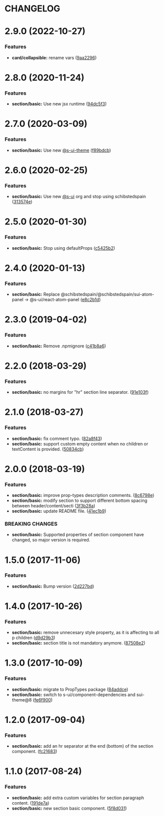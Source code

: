 # CHANGELOG

# 2.9.0 (2022-10-27)


### Features

* **card/collapsible:** rename vars ([9aa2296](https://github.com/SUI-Components/adevinta-spain-components/commit/9aa22964f5de372f1214b44f1fa5d7184e9d042b))



# 2.8.0 (2020-11-24)


### Features

* **section/basic:** Use new jsx runtime ([94dc5f3](https://github.com/SUI-Components/adevinta-spain-components/commit/94dc5f327426c9ce764643fce13019380c035c33))



# 2.7.0 (2020-03-09)


### Features

* **section/basic:** Use new [@s-ui-theme](https://github.com/s-ui-theme) ([f89bdcb](https://github.com/SUI-Components/adevinta-spain-components/commit/f89bdcb027f3348d53c250f32abbb4f5bc6bcb04))



# 2.6.0 (2020-02-25)


### Features

* **section/basic:** Use new [@s-ui](https://github.com/s-ui) org and stop using schibstedspain ([313574e](https://github.com/SUI-Components/adevinta-spain-components/commit/313574e4352cec7abd07c09566a5548062d3488f))



# 2.5.0 (2020-01-30)


### Features

* **section/basic:** Stop using defaultProps ([c5425b2](https://github.com/SUI-Components/adevinta-spain-components/commit/c5425b2806df4b2d35b103344204fcaccf0ae537))



# 2.4.0 (2020-01-13)


### Features

* **section/basic:** Replace @schibstedspain/@schibstedspain/sui-atom-panel -> @s-ui/react-atom-panel ([e8c2b1d](https://github.com/SUI-Components/adevinta-spain-components/commit/e8c2b1d97e8bf278b70fbf1e39bdc7457fed0990))



# 2.3.0 (2019-04-02)


### Features

* **section/basic:** Remove .npmignore ([c41b8a6](https://github.com/SUI-Components/adevinta-spain-components/commit/c41b8a658ec9e0491f6633855d032eeef081ab3f))



# 2.2.0 (2018-03-29)


### Features

* **section/basic:** no margins for "hr" section line separator. ([91e103f](https://github.com/SUI-Components/adevinta-spain-components/commit/91e103f194b9ea39b8c4b5ebc69bd529b769c791))



# 2.1.0 (2018-03-27)


### Features

* **section/basic:** fix comment typo. ([82a8f43](https://github.com/SUI-Components/adevinta-spain-components/commit/82a8f4324991cd33875301a29454f4dd0feeaafb))
* **section/basic:** support custom empty content when no children or textContent is provided. ([50834cb](https://github.com/SUI-Components/adevinta-spain-components/commit/50834cb981aafdefadefd514ba214024098990f8))



# 2.0.0 (2018-03-19)


### Features

* **section/basic:** improve prop-types description comments. ([8c6798e](https://github.com/SUI-Components/adevinta-spain-components/commit/8c6798e4bce12d840cbded04240eaf791748ff68))
* **section/basic:** modify section to support different bottom spacing between header/content/secti ([3f3b28a](https://github.com/SUI-Components/adevinta-spain-components/commit/3f3b28a6fb847c0b53a111f790b25666be367c54))
* **section/basic:** update README file. ([41ec1b9](https://github.com/SUI-Components/adevinta-spain-components/commit/41ec1b997f77c51b92edb190fe86dc7882d99541))


### BREAKING CHANGES

* **section/basic:** Supported properties of section component have changed, so major version is required.



# 1.5.0 (2017-11-06)


### Features

* **section/basic:** Bump version ([2d227bd](https://github.com/SUI-Components/adevinta-spain-components/commit/2d227bd067b0cb1bc74c339624ac3118bf5cc79d))



# 1.4.0 (2017-10-26)


### Features

* **section/basic:** remove unnecesary style property, as it is affecting to all p children ([d9d29b3](https://github.com/SUI-Components/adevinta-spain-components/commit/d9d29b30a1da7d275b886c10c4811e17f62df47d))
* **section/basic:** section title is not mandatory anymore. ([87508e2](https://github.com/SUI-Components/adevinta-spain-components/commit/87508e25a8634476c9c0e6b37538ddbd05550298))



# 1.3.0 (2017-10-09)


### Features

* **section/basic:** migrate to PropTypes package ([84addce](https://github.com/SUI-Components/adevinta-spain-components/commit/84addcef83c4e485a9f49ace266ec4bb9209ff86))
* **section/basic:** switch to s-ui/component-dependencies and sui-theme@8 ([fe6f900](https://github.com/SUI-Components/adevinta-spain-components/commit/fe6f9005b7113af8f0c5896e23f0f0400493b47d))



# 1.2.0 (2017-09-04)


### Features

* **section/basic:** add an hr separator at the end (bottom) of the section component. ([fc21683](https://github.com/SUI-Components/adevinta-spain-components/commit/fc21683c89ebf78952b13e92bd9a9928095afc16))



# 1.1.0 (2017-08-24)


### Features

* **section/basic:** add extra custom variables for section paragraph content. ([191de7a](https://github.com/SUI-Components/adevinta-spain-components/commit/191de7a994558ce8455d1b0fb8175ab7228b5b7b))
* **section/basic:** new section basic component. ([5f8d031](https://github.com/SUI-Components/adevinta-spain-components/commit/5f8d031f22834c15f14af59dfeebbb70e0302dfd))



